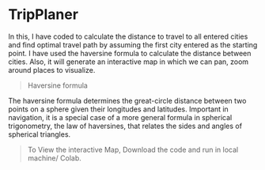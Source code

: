 # TripPlaner

In this, I have coded to calculate the distance to travel to all entered cities and find optimal travel path by assuming the first city entered as the starting point. I have used the haversine formula to calculate the distance between cities. Also, it will generate an interactive map in which we can pan, zoom around places to visualize.


> Haversine formula

The haversine formula determines the great-circle distance between two points on a sphere given their longitudes and latitudes. Important in navigation, it is a special case of a more general formula in spherical trigonometry, the law of haversines, that relates the sides and angles of spherical triangles.

> To View the interactive Map, Download the code and run in local machine/ Colab. 
